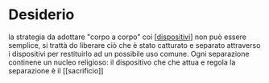 # Desiderio

la strategia da adottare "corpo a corpo" coi [[dispositivi]] non può essere semplice, si trattà do liberare ciò che è stato catturato e separato attraverso i dispositivi per restituirlo ad un possibile uso comune.
Ogni separazione continene un nucleo religioso: il dispositivo che che attua e regola la separazione è il [[sacrificio]]

[//begin]: # "Autogenerated link references for markdown compatibility"
[dispositivi]: dispositivi "Dispositivi"
[//end]: # "Autogenerated link references"